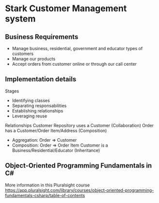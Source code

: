 # Stark Customer Management system
## Business Requirements
- Manage business, residential, government and educator types of customers
- Manage our products
- Accept orders from customer online or through our call center

## Implementation details
Stages
- Identifying classes
- Separating responsabilities
- Establishing relationships
- Leveraging reuse

Relationships
Customer Repository uses a Customer (Collaboration)
Order has a Customer/Order Item/Address (Composition)
- Aggregation: Order => Customer
- Composition: Order => Order Item
Customer is a Business/Residential/Educator (Inheritance)

## Object-Oriented Programming Fundamentals in C#
More information in this Pluralsight course
https://app.pluralsight.com/library/courses/object-oriented-programming-fundamentals-csharp/table-of-contents